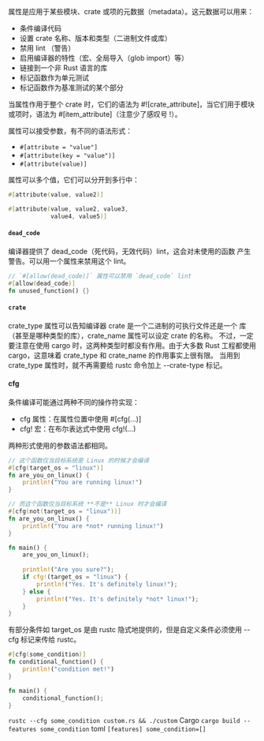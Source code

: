 属性是应用于某些模块、crate 或项的元数据（metadata）。这元数据可以用来：

- 条件编译代码
- 设置 crate 名称、版本和类型（二进制文件或库）
- 禁用 lint （警告）
- 启用编译器的特性（宏、全局导入（glob import）等）
- 链接到一个非 Rust 语言的库
- 标记函数作为单元测试
- 标记函数作为基准测试的某个部分

当属性作用于整个 crate 时，它们的语法为 #![crate_attribute]，当它们用于模块 或项时，语法为 #[item_attribute]（注意少了感叹号 !）。

属性可以接受参数，有不同的语法形式：

- `#[attribute = "value"]`
- `#[attribute(key = "value")]`
- `#[attribute(value)]`

属性可以多个值，它们可以分开到多行中：
```rust
#[attribute(value, value2)]

#[attribute(value, value2, value3,
            value4, value5)]
```

#### `dead_code`

编译器提供了 dead_code（死代码，无效代码）lint，这会对未使用的函数 产生警告。可以用一个属性来禁用这个 lint。
```rust
// `#[allow(dead_code)]` 属性可以禁用 `dead_code` lint
#[allow(dead_code)]
fn unused_function() {}
```
#### `crate`

crate_type 属性可以告知编译器 crate 是一个二进制的可执行文件还是一个 库（甚至是哪种类型的库），crate_name 属性可以设定 crate 的名称。
不过，一定要注意在使用 cargo 时，这两种类型时都没有作用。由于大多数 Rust 工程都使用 cargo，这意味着 crate_type 和 crate_name 的作用事实上很有限。
当用到 crate_type 属性时，就不再需要给 rustc 命令加上 --crate-type 标记。


#### cfg
条件编译可能通过两种不同的操作符实现：
- cfg 属性：在属性位置中使用 #[cfg(...)]
- cfg! 宏：在布尔表达式中使用 cfg!(...)

两种形式使用的参数语法都相同。

```rust
// 这个函数仅当目标系统是 Linux 的时候才会编译
#[cfg(target_os = "linux")]
fn are_you_on_linux() {
    println!("You are running linux!")
}

// 而这个函数仅当目标系统 **不是** Linux 时才会编译
#[cfg(not(target_os = "linux"))]
fn are_you_on_linux() {
    println!("You are *not* running linux!")
}

fn main() {
    are_you_on_linux();
    
    println!("Are you sure?");
    if cfg!(target_os = "linux") {
        println!("Yes. It's definitely linux!");
    } else {
        println!("Yes. It's definitely *not* linux!");
    }
}
```
有部分条件如 target_os 是由 rustc 隐式地提供的，但是自定义条件必须使用 --cfg 标记来传给 rustc。
```rust
#[cfg(some_condition)]
fn conditional_function() {
    println!("condition met!")
}

fn main() {
    conditional_function();
}
```
`rustc --cfg some_condition custom.rs && ./custom`
Cargo
`cargo build --features some_condition`
toml
`[features]
some_condition=[]`

